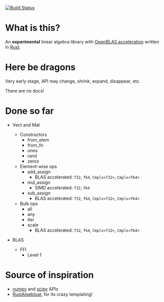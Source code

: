 [![Build Status](https://travis-ci.org/japaric/linalg.rs.svg?branch=master)](https://travis-ci.org/japaric/linalg.rs)

# What is this?

An **experimental** linear algebra library with
[OpenBLAS acceleration](http://www.openblas.net) written in
[Rust](http://www.rust-lang.org).

# Here be dragons

Very early stage, API may change, shrink, expand, disappear, etc.

There are no docs!

# Done so far

* Vect and Mat
  * Constructors
    * from_elem
    * from_fn
    * ones
    * rand
    * zeros
  * Element-wise ops
    * add_assign
      * BLAS accelerated: `f32`, `f64`, `Cmplx<f32>`, `Cmplx<f64>`
    * mul_assign
      * SIMD accelerated: `f32`, `f64`
    * sub_assign
      * BLAS accelerated: `f32`, `f64`, `Cmplx<f32>`, `Cmplx<f64>`
  * Bulk ops
    * all
    * any
    * iter
    * scale
      * BLAS accelerated: `f32`, `f64`, `Cmplx<f32>`, `Cmplx<f64>`

* BLAS
  * FFI
    * Level 1

# Source of inspiration

* [numpy](http://www.numpy.org) and [scipy](http://www.scipy.org) APIs
* [RustAlgebloat](https://github.com/SiegeLord/RustAlgebloat), for its crazy
  templating!
